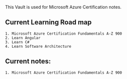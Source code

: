This Vault is used for Microsoft Azure Certification notes.

## Current Learning Road map
	1. Microsoft Azure Certification Fundamentals A-Z 900
	2. Learn Angular
	3. Learn C#
	4. Learn Software Architecture
## Current notes:
	1. Microsoft Azure Certification Fundamentals A-Z 900